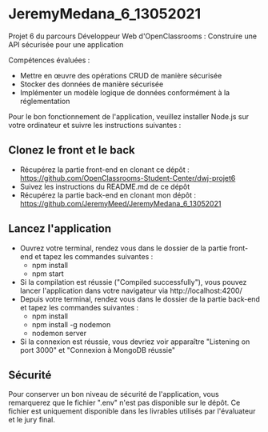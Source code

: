 # JeremyMedana_6_13052021

Projet 6 du parcours Développeur Web d'OpenClassrooms : Construire une API sécurisée pour une application

Compétences évaluées :

- Mettre en œuvre des opérations CRUD de manière sécurisée
- Stocker des données de manière sécurisée
- Implémenter un modèle logique de données conformément à la réglementation

Pour le bon fonctionnement de l'application, veuillez installer Node.js sur votre ordinateur et suivre les instructions suivantes :

## Clonez le front et le back

- Récupérez la partie front-end en clonant ce dépôt : https://github.com/OpenClassrooms-Student-Center/dwj-projet6
- Suivez les instructions du README.md de ce dépôt
- Récupérez la partie back-end en clonant mon dépôt : https://github.com/JeremyMeed/JeremyMedana_6_13052021

## Lancez l'application

- Ouvrez votre terminal, rendez vous dans le dossier de la partie front-end et tapez les commandes suivantes :
  - npm install
  - npm start
- Si la compilation est réussie ("Compiled successfully"), vous pouvez lancer l'application dans votre navigateur via http://localhost:4200/
- Depuis votre terminal, rendez vous dans le dossier de la partie back-end et tapez les commandes suivantes :
  - npm install
  - npm install -g nodemon
  - nodemon server
- Si la connexion est réussie, vous devriez voir apparaître "Listening on port 3000" et "Connexion à MongoDB réussie"

## Sécurité

Pour conserver un bon niveau de sécurité de l'application, vous remarquerez que le fichier ".env" n'est pas disponible sur le dépôt.
Ce fichier est uniquement disponible dans les livrables utilisés par l'évaluateur et le jury final.
